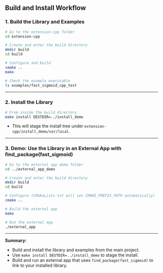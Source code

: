 ## Build and Install Workflow

### 1. Build the Library and Examples

```bash
# Go to the extension-cpp folder
cd extension-cpp

# Create and enter the build directory
mkdir build
cd build

# Configure and build
cmake ..
make

# Check the example executable
ls examples/fast_sigmoid_cpp_test
```

---

### 2. Install the Library

```bash
# From inside the build directory
make install DESTDIR=../install_demo
```
- This will stage the install tree under `extension-cpp/install_demo/usr/local`.

---

### 3. Demo: Use the Library in an External App with find_package(fast_sigmoid)

```bash
# Go to the external app demo folder
cd ../external_app_demo

# Create and enter the build directory
mkdir build
cd build

# Configure (CMakeLists.txt will set CMAKE_PREFIX_PATH automatically)
cmake ..

# Build the external app
make

# Run the external app
./external_app
```

---

**Summary:**  
- Build and install the library and examples from the main project.
- Use `make install DESTDIR=../install_demo` to stage the install.
- Build and run an external app that uses `find_package(fast_sigmoid)` to link to your installed library.
